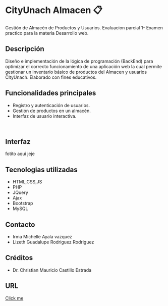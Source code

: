 <h1>CityUnach Almacen 📋</h1>
Gestión de Almacén de Productos y Usuarios.
Evaluacion parcial 1- Examen practico para la materia Desarrollo web.
<br>
<h2>Descripción</h2>
Diseño e implementación de la lógica de programación (BackEnd) para optimizar el correcto funcionamiento de una aplicación web la cual permite gestionar un inventario básico de productos del Almacen y usuarios CityUnach. Elaborado con fines educativos.
<br>
<h2>Funcionalidades principales</h2>
<ul>
  <li> Registro y autenticación de usuarios. </li>
   <li>Gestión de productos en un almacén.</li>
   <li>Interfaz de usuario interactiva.</li>
</ul>
<br>
<h2>Interfaz</h2>
fotito aqui jeje
<h2>Tecnologias utilizadas</h2>
<ul>
  <li> HTML,CSS,JS </li>
   <li>PHP</li>
   <li>JQuery</li>
  <li>Ajax</li>
  <li>Bootstrap</li>
  <li>MySQL</li>
</ul>
<h2>Contacto</h2>
<ul>
  <li>Irma Michelle Ayala vazquez </li>
   <li>Lizeth Guadalupe Rodriguez Rodriguez </li>
</ul>
<h2>Créditos</h2>
<ul>
  <li>Dr. Christian Mauricio Castillo Estrada</li>
</ul>

<h2>URL</h2>
<a href="https://almacenmr.000webhostapp.com/index.php">Click me</a>
